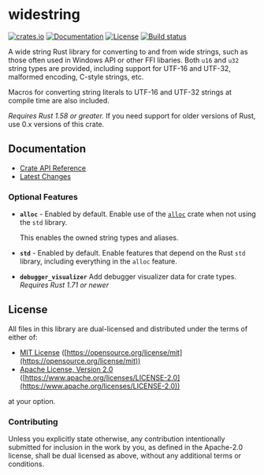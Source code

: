 # widestring
[![crates.io](https://img.shields.io/crates/v/widestring.svg)](https://crates.io/crates/widestring) [![Documentation](https://docs.rs/widestring/badge.svg)](https://docs.rs/widestring) [![License](https://img.shields.io/crates/l/widestring)](https://github.com/VoidStarKat/widestring-rs#license) [![Build status](https://github.com/VoidStarKat/widestring-rs/actions/workflows/rust.yml/badge.svg?branch=main&event=push)](https://github.com/VoidStarKat/widestring-rs/actions)

A wide string Rust library for converting to and from wide strings, such as those often used in
Windows API or other FFI libaries. Both `u16` and `u32` string types are provided, including support
for UTF-16 and UTF-32, malformed encoding, C-style strings, etc.

Macros for converting string literals to UTF-16 and UTF-32 strings at compile time are also
included.

*Requires Rust 1.58 or greater.* If you need support for older versions of Rust, use 0.x versions of
this crate.

## Documentation

- [Crate API Reference](https://docs.rs/widestring)
- [Latest Changes](CHANGELOG.md)

### Optional Features

- **`alloc`** - Enabled by default. Enable use of the [`alloc`](https://doc.rust-lang.org/alloc/)
  crate when not using the `std` library.

  This enables the owned string types and aliases.

- **`std`** - Enabled by default. Enable features that depend on the Rust `std` library, including
  everything in the `alloc` feature.

- **`debugger_visualizer`** Add debugger visualizer data for crate types. _Requires Rust 1.71 or
  newer_

## License

All files in this library are dual-licensed and distributed under the terms of either of:

* [MIT License](LICENSE-MIT)
  ([https://opensource.org/license/mit](https://opensource.org/license/mit))
* [Apache License, Version 2.0](LICENSE-APACHE)
  ([https://www.apache.org/licenses/LICENSE-2.0](https://www.apache.org/licenses/LICENSE-2.0))

at your option.

### Contributing

Unless you explicitly state otherwise, any contribution intentionally submitted for inclusion in the
work by you, as defined in the Apache-2.0 license, shall be dual licensed as above, without any
additional terms or conditions.
